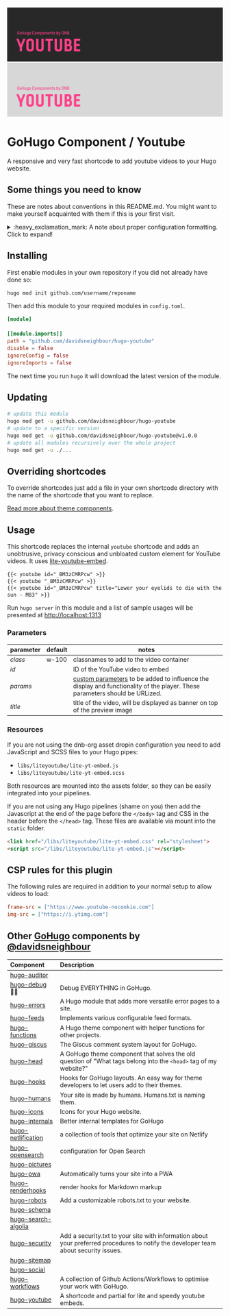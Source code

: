 <!--- CARD BEGIN --->

![DNB-Hugo/hugo-youtube](.github/github-card-dark.png#gh-dark-mode-only)
![DNB-Hugo/hugo-youtube](.github/github-card-light.png#gh-light-mode-only)
<!--- CARD END --->

# GoHugo Component / Youtube

A responsive and very fast shortcode to add youtube videos to your Hugo website.

<!--- THINGSTOKNOW BEGIN --->

## Some things you need to know

These are notes about conventions in this README.md. You might want to make yourself acquainted with them if this is your first visit.

<details>

<summary>:heavy_exclamation_mark: A note about proper configuration formatting. Click to expand!</summary>

The following documentation will refer to all configuration parameters in TOML format and with the assumption of a configuration file for your project at `/config.toml`. There are various formats of configurations (TOML/YAML/JSON) and multiple locations your configuration can reside (config file or config directory). Note that in the case of a config directory the section headers of all samples need to have the respective section title removed. So `[params.dnb.something]` will become `[dnb.something]` if the configuration is done in the file `/config/$CONFIGNAME/params.toml`.

</details>
<!--- THINGSTOKNOW END --->

<!--- INSTALLUPDATE BEGIN --->

## Installing

First enable modules in your own repository if you did not already have done so:

```bash
hugo mod init github.com/username/reponame
```

Then add this module to your required modules in `config.toml`.

```toml
[module]

[[module.imports]]
path = "github.com/davidsneighbour/hugo-youtube"
disable = false
ignoreConfig = false
ignoreImports = false

```

The next time you run `hugo` it will download the latest version of the module.

## Updating

```bash
# update this module
hugo mod get -u github.com/davidsneighbour/hugo-youtube
# update to a specific version
hugo mod get -u github.com/davidsneighbour/hugo-youtube@v1.0.0
# update all modules recursively over the whole project
hugo mod get -u ./...
```
<!--- INSTALLUPDATE END --->

## Overriding shortcodes

To override shortcodes just add a file in your own shortcode directory with the name of the shortcode that you want to replace.

[Read more about theme components](https://gohugo.io/themes/theme-components/).

## Usage

This shortcode replaces the internal `youtube` shortcode and adds an unobtrusive, privacy conscious and unbloated custom element for YouTube videos. It uses [lite-youtube-embed](https://github.com/paulirish/lite-youtube-embed).

```gotemplate
{{< youtube id="_BM3zCMRPcw" >}}
{{< youtube "_BM3zCMRPcw" >}}
{{< youtube id="_BM3zCMRPcw" title="Lower your eyelids to die with the sun - M83" >}}
```

Run `hugo server` in this module and a list of sample usages will be presented at [http://localhost:1313](http://localhost:1313)

### Parameters

| parameter | default | notes |
| --- | --- | --- |
| *class* | w-100 | classnames to add to the video container |
| *id* |  | ID of the YouTube video to embed |
| *params* |  | [custom parameters](https://developers.google.com/youtube/player_parameters#Parameters) to be added to influence the display and functionality of the player. These parameters should be URLized. |
| *title* |  | title of the video, will be displayed as banner on top of the preview image |

### Resources

If you are not using the dnb-org asset dropin configuration you need to add JavaScript and SCSS files to your Hugo pipes:

- `libs/liteyoutube/lite-yt-embed.js`
- `libs/liteyoutube/lite-yt-embed.scss`

Both resources are mounted into the assets folder, so they can be easily integrated into your pipelines.

If you are not using any Hugo pipelines (shame on you) then add the Javascript at the end of the page before the `</body>` tag and CSS in the header before the `</head>` tag. These files are available via mount into the `static` folder.

```html
<link href="/libs/liteyoutube/lite-yt-embed.css" rel="stylesheet">
<script src="/libs/liteyoutube/lite-yt-embed.js"></script>
```

## CSP rules for this plugin

The following rules are required in addition to your normal setup to allow videos to load:

```ini
frame-src = ["https://www.youtube-nocookie.com"]
img-src = ["https://i.ytimg.com"]
```

<!--- COMPONENTS BEGIN --->

## Other [GoHugo](https://gohugo.io/) components by [@davidsneighbour](https://github.com/davidsneighbour/)

<!-- prettier-ignore -->
| Component | Description |
| :--- | :--- |
| [hugo-auditor](https://github.com/davidsneighbour/hugo-auditor) | |
| [hugo-debug](https://github.com/davidsneighbour/hugo-debug) :mage_man: | Debug EVERYTHING in GoHugo. |
| [hugo-errors](https://github.com/davidsneighbour/hugo-errors) | A Hugo module that adds more versatile error pages to a site. |
| [hugo-feeds](https://github.com/davidsneighbour/hugo-feeds) | Implements various configurable feed formats. |
| [hugo-functions](https://github.com/davidsneighbour/hugo-functions) | A Hugo theme component with helper functions for other projects. |
| [hugo-giscus](https://github.com/davidsneighbour/hugo-giscus) | The Giscus comment system layout for GoHugo. |
| [hugo-head](https://github.com/davidsneighbour/hugo-head) | A GoHugo theme component that solves the old question of "What tags belong into the `<head>` tag of my website?" |
| [hugo-hooks](https://github.com/davidsneighbour/hugo-hooks) | Hooks for GoHugo layouts. An easy way for theme developers to let users add to their themes.  |
| [hugo-humans](https://github.com/davidsneighbour/hugo-humans) | Your site is made by humans. Humans.txt is naming them. |
| [hugo-icons](https://github.com/davidsneighbour/hugo-icons) | Icons for your Hugo website. |
| [hugo-internals](https://github.com/davidsneighbour/hugo-internals) | Better internal templates for GoHugo |
| [hugo-netlification](https://github.com/davidsneighbour/hugo-netlification) | a collection of tools that optimize your site on Netlify |
| [hugo-opensearch](https://github.com/davidsneighbour/hugo-opensearch) | configuration for Open Search |
| [hugo-pictures](https://github.com/davidsneighbour/hugo-pictures) | |
| [hugo-pwa](https://github.com/davidsneighbour/hugo-pwa) | Automatically turns your site into a PWA |
| [hugo-renderhooks](https://github.com/davidsneighbour/hugo-renderhooks) | render hooks for Markdown markup |
| [hugo-robots](https://github.com/davidsneighbour/hugo-robots) | Add a customizable robots.txt to your website. |
| [hugo-schema](https://github.com/davidsneighbour/hugo-schema) | |
| [hugo-search-algolia](https://github.com/davidsneighbour/hugo-search-algolia) | |
| [hugo-security](https://github.com/davidsneighbour/hugo-security) | Add a security.txt to your site with information about your preferred procedures to notify the developer team about security issues. |
| [hugo-sitemap](https://github.com/davidsneighbour/hugo-sitemap) | |
| [hugo-social](https://github.com/davidsneighbour/hugo-social) | |
| [hugo-workflows](https://github.com/davidsneighbour/hugo-workflows) | A collection of Github Actions/Workflows to optimise your work with GoHugo. |
| [hugo-youtube](https://github.com/davidsneighbour/hugo-youtube) | A shortcode and partial for lite and speedy youtube embeds. |

<!--lint disable no-missing-blank-lines -->
<!--- COMPONENTS END --->
